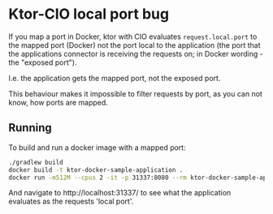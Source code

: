 # Ktor-CIO local port bug

If you map a port in Docker, ktor with CIO evaluates `request.local.port` to the mapped port (Docker) not the port
local to the application (the port that the applications connector is receiving the requests on; in Docker wording - 
the "exposed port").

I.e. the application gets the mapped port, not the exposed port.

This behaviour makes it impossible to filter requests by port, as you can not know, how ports are mapped.

## Running
To build and run a docker image with a mapped port:
```bash
./gradlew build
docker build -t ktor-docker-sample-application .
docker run -m512M --cpus 2 -it -p 31337:8080 --rm ktor-docker-sample-application
```
And navigate to http://localhost:31337/ to see what the application evaluates as the requests 'local port'.  


